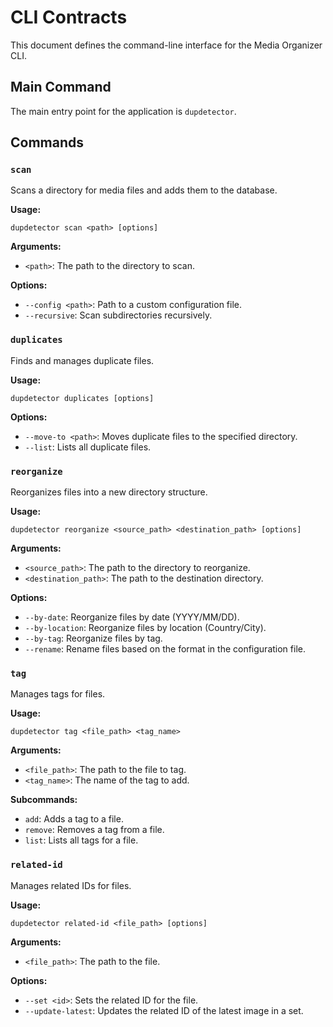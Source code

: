 # CLI Contracts

This document defines the command-line interface for the Media Organizer CLI.

## Main Command

The main entry point for the application is `dupdetector`.

## Commands

### `scan`

Scans a directory for media files and adds them to the database.

**Usage:**

```
dupdetector scan <path> [options]
```

**Arguments:**

*   `<path>`: The path to the directory to scan.

**Options:**

*   `--config <path>`: Path to a custom configuration file.
*   `--recursive`: Scan subdirectories recursively.

### `duplicates`

Finds and manages duplicate files.

**Usage:**

```
dupdetector duplicates [options]
```

**Options:**

*   `--move-to <path>`: Moves duplicate files to the specified directory.
*   `--list`: Lists all duplicate files.

### `reorganize`

Reorganizes files into a new directory structure.

**Usage:**

```
dupdetector reorganize <source_path> <destination_path> [options]
```

**Arguments:**

*   `<source_path>`: The path to the directory to reorganize.
*   `<destination_path>`: The path to the destination directory.

**Options:**

*   `--by-date`: Reorganize files by date (YYYY/MM/DD).
*   `--by-location`: Reorganize files by location (Country/City).
*   `--by-tag`: Reorganize files by tag.
*   `--rename`: Rename files based on the format in the configuration file.

### `tag`

Manages tags for files.

**Usage:**

```
dupdetector tag <file_path> <tag_name>
```

**Arguments:**

*   `<file_path>`: The path to the file to tag.
*   `<tag_name>`: The name of the tag to add.

**Subcommands:**

*   `add`: Adds a tag to a file.
*   `remove`: Removes a tag from a file.
*   `list`: Lists all tags for a file.

### `related-id`

Manages related IDs for files.

**Usage:**

```
dupdetector related-id <file_path> [options]
```

**Arguments:**

*   `<file_path>`: The path to the file.

**Options:**

*   `--set <id>`: Sets the related ID for the file.
*   `--update-latest`: Updates the related ID of the latest image in a set.